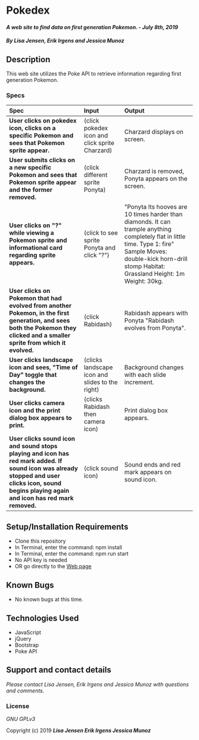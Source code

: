 # Pokedex

#### _A web site to find data on first generation Pokemon. - July 8th, 2019_

#### _By **Lisa Jensen, Erik Irgens and Jessica Munoz**_

## Description

This web site utilizes the Poke API to retrieve information regarding first generation Pokemon.

### Specs
| Spec | Input | Output |
| :-------------     | :------------- | :------------- |
| **User clicks on pokedex icon, clicks on a specific Pokemon and sees that Pokemon sprite appear.** | (click pokedex icon and click sprite Charzard) | Charzard displays on screen. |
| **User submits clicks on a new specific Pokemon and sees that Pokemon sprite appear and the former removed.** | (click different sprite Ponyta) | Charzard is removed, Ponyta appears on the screen. |
| **User clicks on "?" while viewing a Pokemon sprite and informational card regarding sprite appears.** | (click to see sprite Ponyta and click "?") | "Ponyta Its hooves are 10 times harder than diamonds. It can trample anything completely flat in little time. Type 1: fire" Sample Moves: double-kick horn-drill stomp Habitat: Grassland Height: 1m Weight: 30kg. |
| **User clicks on Pokemon that had evolved from another Pokemon, in the first generation, and sees both the Pokemon they clicked and a smaller sprite from which it evolved.** | (click Rabidash) | Rabidash appears with Ponyta "Rabidash evolves from Ponyta". |
| **User clicks landscape icon and sees, "Time of Day" toggle that changes the background.** | (clicks landscape icon and slides to the right) | Background changes with each slide increment. |
| **User clicks camera icon and the print dialog box appears to print.** | (clicks Rabidash then camera icon) | Print dialog box appears. |
| **User clicks sound icon and sound stops playing and icon has red mark added. If sound icon was already stopped and user clicks icon, sound begins playing again and icon has red mark removed.** | (click sound icon) | Sound ends and red mark appears on sound icon. |


## Setup/Installation Requirements

* Clone this repository
* In Terminal, enter the command: npm install
* In Terminal, enter the command: npm run start
* No API key is needed
* OR go directly to the [Web page](http://erik-t-irgens.github.io/pokedex/)

## Known Bugs
* No known bugs at this time.

## Technologies Used
* JavaScript
* jQuery
* Bootstrap
* Poke API

## Support and contact details

_Please contact Lisa Jensen, Erik Irgens and Jessica Munoz with questions and comments._

### License

*GNU GPLv3*

Copyright (c) 2019 **_Lisa Jensen Erik Irgens Jessica Munoz_**
